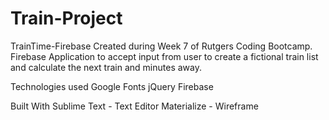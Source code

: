 # Train-Project
TrainTime-Firebase
Created during Week 7 of Rutgers Coding Bootcamp. Firebase Application to accept input from user to create a fictional train list and calculate the next train and minutes away.

Technologies used
Google Fonts
jQuery
Firebase

Built With
Sublime Text - Text Editor
Materialize - Wireframe
